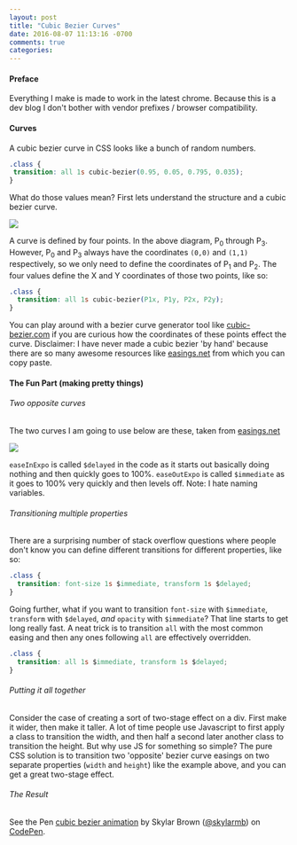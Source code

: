 ```yaml
---
layout: post
title: "Cubic Bezier Curves"
date: 2016-08-07 11:13:16 -0700
comments: true
categories: 
---
```


#### Preface

Everything I make is made to work in the latest chrome. Because this is a dev blog I don't bother with vendor prefixes / browser compatibility.

#### Curves

A cubic bezier curve in CSS looks like a bunch of random numbers. 

~~~ css
.class {	
 transition: all 1s cubic-bezier(0.95, 0.05, 0.795, 0.035);
}
~~~

What do those values mean? First lets understand the structure and a cubic bezier curve. 

![](http://callmenick.com/files/2016-04/bezier.png) 

A curve is defined by four points<!--more-->. In the above diagram, P<sub>0</sub> through P<sub>3</sub>. However, P<sub>0</sub> and P<sub>3</sub> always have the coordinates `(0,0)` and `(1,1)` respectively, so we only need to define the coordinates of P<sub>1</sub> and P<sub>2</sub>. The four values define the X and Y coordinates of those two points, like so:

~~~ css
.class {
  transition: all 1s cubic-bezier(P1x, P1y, P2x, P2y);
}
~~~

You can play around with a bezier curve generator tool like [cubic-bezier.com](http://cubic-bezier.com/) if you are curious how the coordinates of these points effect the curve. Disclaimer: I have never made a cubic bezier 'by hand' because there are so many awesome resources like [easings.net](http://easings.net) from which you can copy paste. 


#### The Fun Part (making pretty things)

###### Two opposite curves
The two curves I am going to use below are these, taken from [easings.net](http://easings.net)

![](http://i.imgur.com/CLiT6g7.png)

`easeInExpo` is called `$delayed` in the code as it starts out basically doing nothing and then quickly goes to 100%. `easeOutExpo` is called `$immediate` as it goes to 100% very quickly and then levels off. Note: I hate naming variables.

###### Transitioning multiple properties

There are a surprising number of stack overflow questions where people don't know you can define different transitions for different properties, like so:

~~~ css
.class {
  transition: font-size 1s $immediate, transform 1s $delayed;
}
~~~

Going further, what if you want to transition `font-size` with `$immediate`, `transform` with `$delayed`, *and* `opacity` with `$immediate`? That line starts to get long really fast. A neat trick is to transition `all` with the most common easing and then any ones following `all` are effectively overridden.

~~~ css
.class {
  transition: all 1s $immediate, transform 1s $delayed;
}
~~~

###### Putting it all together

Consider the case of creating a sort of two-stage effect on a div. First make it wider, then make it taller. A lot of time people use Javascript to first apply a class to transition the width, and then half a second later another class to transition the height. But why use JS for something so simple? The pure CSS solution is to transition two 'opposite' bezier curve easings on two separate properties (`width` and `height`) like the example above, and you can get a great two-stage effect. 

###### The Result
<p data-height="500" data-theme-id="0" data-slug-hash="qNJZZO" data-default-tab="css,result" data-user="skylarmb" data-embed-version="2" class="codepen">See the Pen <a href="http://codepen.io/skylarmb/pen/qNJZZO/">cubic bezier animation</a> by Skylar Brown (<a href="http://codepen.io/skylarmb">@skylarmb</a>) on <a href="http://codepen.io">CodePen</a>.</p>
<script async src="//assets.codepen.io/assets/embed/ei.js"></script>

